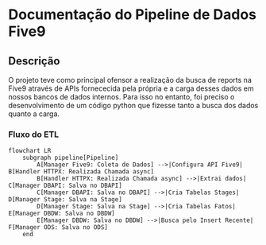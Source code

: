# Documentação do Pipeline de Dados Five9

## Descrição

O projeto teve como principal ofensor a realização da busca de reports na Five9 através de APIs fornececida pela própria e a carga desses dados em nossos bancos de dados internos. Para isso no entanto, foi preciso o desenvolvimento de um código python que fizesse tanto a busca dos dados quanto a carga.

### Fluxo do ETL

```mermaid
flowchart LR
    subgraph pipeline[Pipeline]
        A[Manager Five9: Coleta de Dados] -->|Configura API Five9| B[Handler HTTPX: Realizada Chamada async]
        B[Handler HTTPX: Realizada Chamada async] -->|Extrai dados| C[Manager DBAPI: Salva no DBAPI]
        C[Manager DBAPI: Salva no DBAPI] -->|Cria Tabelas Stages| D[Manager Stage: Salva na Stage]
        D[Manager Stage: Salva na Stage] -->|Cria Tabelas Fatos| E[Manager DBDW: Salva no DBDW]
        E[Manager DBDW: Salva no DBDW] -->|Busca pelo Insert Recente| F[Manager ODS: Salva no ODS]
    end
```
